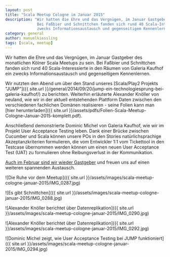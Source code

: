 ```yaml
---
layout: post
title: "Scala Meetup Cologne im Januar 2015"
description: "Wir hatten die Ehre und das Vergnügen, im Januar Gastgeber des monatlichen Kölner Scala Meetups zu sein.
              Bei Faßbier und Schnittchen fanden sich rund 40 Scala-Interessierte in den Räumen von Galeria Kaufhof ein
              zwecks Informationsaustausch und gegenseitigem Kennenlernen."
category: general
author: manuelkiessling
tags: [scala, meetup]
---
```


Wir hatten die Ehre und das Vergnügen, im Januar Gastgeber des monatlichen Kölner Scala Meetups zu sein.
Bei Faßbier und Schnittchen fanden sich rund 40 Scala-Interessierte in den Räumen von Galeria Kaufhof ein
zwecks Informationsaustausch und gegenseitigem Kennenlernen.

Wir nutzten den Abend um über den Stand unseres [Scala/Play2 Projekts "JUMP"]({{ site.url }}/general/2014/09/20/jump-ein-technologiesprung-bei-galeria-kaufhof/)
zu berichten. Weiterhin erläuterte Alexander Knöller von neuland, wie wir in der aktuell entstehenden Plattform Daten zwischen den verschiedenen fachlichen Domänen
realisieren - seine Folien kann man [hier herunterladen]({{ site.url }}/assets/pdfs/Folien-Scala-Meetup-Cologne-Januar-2015-komplett.pdf).

Anschließend demonstrierte Dominic Michel von Galeria Kaufhof, wie wir im Projekt User Acceptance Testing leben. Dank einer Brücke
zwischen Cucumber und Scala können unsere POs in den Stories natürlichsprachige Akzeptanzkriterien formulieren, die vom
Entwickler 1:1 vom Tickettool in den Testcase übernommen werden können um einen neuen User Acceptance Test (UAT) zu formulieren
ohne Reibungsverlust in der Kommunikation.

[Auch im Februar sind wir wieder Gastgeber](http://www.meetup.com/Scala-User-Group-Koln-Bonn/events/220499483/) und freuen uns auf einen weiteren spannenden Austausch.

![Die Ruhe vor dem Meetup]({{ site.url }}/assets/images/scala-meetup-cologne-januar-2015/IMG_0287.jpg)

![Es gibt Schnittchen]({{ site.url }}/assets/images/scala-meetup-cologne-januar-2015/IMG_0288.jpg)

![Alexander Knöller berichtet über Datenreplikation]({{ site.url }}/assets/images/scala-meetup-cologne-januar-2015/IMG_0290.jpg)

![Alexander Knöller berichtet über Datenreplikation]({{ site.url }}/assets/images/scala-meetup-cologne-januar-2015/IMG_0292.jpg)

![Dominic Michel zeigt, wie User Acceptance Testing bei JUMP funktioniert]({{ site.url }}/assets/images/scala-meetup-cologne-januar-2015/IMG_0294.jpg)
